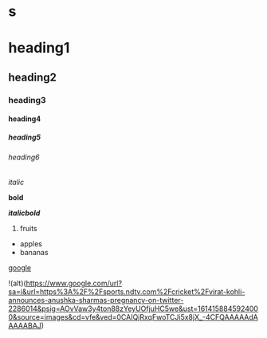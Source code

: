 # s

# heading1


## heading2


### heading3

#### heading4

##### heading5

###### heading6

*italic*

**bold**

***italicbold***

1. fruits

- apples
- bananas

[google](https://www.google.com/)

!(alt)(https://www.google.com/url?sa=i&url=https%3A%2F%2Fsports.ndtv.com%2Fcricket%2Fvirat-kohli-announces-anushka-sharmas-pregnancy-on-twitter-2286014&psig=AOvVaw3y4ton88zYeyUOfjuHC5we&ust=1614158845924000&source=images&cd=vfe&ved=0CAIQjRxqFwoTCJi5x8jX_-4CFQAAAAAdAAAAABAJ)
